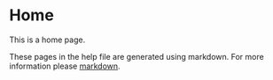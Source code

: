 # Home

This is a home page.

These pages in the help file are generated using markdown. For more information please [markdown](http://daringfireball.net/projects/markdown/basics).